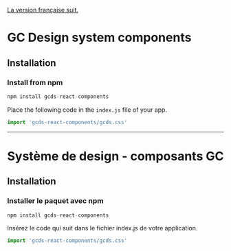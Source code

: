 [La version française suit.](#système-de-design---composants-gc)

# GC Design system components

## Installation

### Install from npm

``` js
npm install gcds-react-components
```

Place the following code in the `index.js` file of your app.

``` jsx
import 'gcds-react-components/gcds.css'
```

--------

# Système de design - composants GC

## Installation

### Installer le paquet avec npm

``` js
npm install gcds-react-components
```

Insérez le code qui suit dans le fichier index.js de votre application.

``` jsx
import 'gcds-react-components/gcds.css'
```
